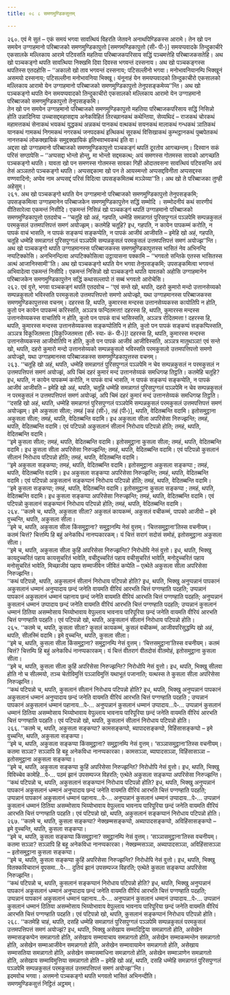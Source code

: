 ```yaml
---
title: ०८ ८ समणमुण्डिकसुत्तम्

---
```


२६०. एवं मे सुतं – एकं समयं भगवा सावत्थियं विहरति जेतवने अनाथपिण्डिकस्स आरामे। तेन खो पन समयेन उग्गाहमानो परिब्बाजको समणमुण्डिकापुत्तो [समणमण्डिकापुत्तो (सी॰ पी॰)] समयप्पवादके तिन्दुकाचीरे एकसालके मल्लिकाय आरामे पटिवसति महतिया परिब्बाजकपरिसाय सद्धिं पञ्चमत्तेहि परिब्बाजकसतेहि। अथ खो पञ्चकङ्गो थपति सावत्थिया निक्खमि दिवा दिवस्स भगवन्तं दस्सनाय। अथ खो पञ्चकङ्गस्स थपतिस्स एतदहोसि – ‘‘अकालो खो ताव भगवन्तं दस्सनाय; पटिसल्लीनो भगवा। मनोभावनियानम्पि भिक्खूनं असमयो दस्सनाय; पटिसल्लीना मनोभावनिया भिक्खू। यंनूनाहं येन समयप्पवादको तिन्दुकाचीरो एकसालको मल्लिकाय आरामो येन उग्गाहमानो परिब्बाजको समणमुण्डिकापुत्तो तेनुपसङ्कमेय्य’’न्ति। अथ खो पञ्चकङ्गो थपति येन समयप्पवादको तिन्दुकाचीरो एकसालको मल्लिकाय आरामो येन उग्गाहमानो परिब्बाजको समणमुण्डिकापुत्तो तेनुपसङ्कमि।  
तेन खो पन समयेन उग्गाहमानो परिब्बाजको समणमुण्डिकापुत्तो महतिया परिब्बाजकपरिसाय सद्धिं निसिन्नो होति उन्नादिनिया उच्चासद्दमहासद्दाय अनेकविहितं तिरच्छानकथं कथेन्तिया, सेय्यथिदं – राजकथं चोरकथं महामत्तकथं सेनाकथं भयकथं युद्धकथं अन्नकथं पानकथं वत्थकथं सयनकथं मालाकथं गन्धकथं ञातिकथं यानकथं गामकथं निगमकथं नगरकथं जनपदकथं इत्थिकथं सूरकथं विसिखाकथं कुम्भट्ठानकथं पुब्बपेतकथं नानत्तकथं लोकक्खायिकं समुद्दक्खायिकं इतिभवाभवकथं इति वा।  
अद्दसा खो उग्गाहमानो परिब्बाजको समणमुण्डिकापुत्तो पञ्चकङ्गं थपतिं दूरतोव आगच्छन्तम्। दिस्वान सकं परिसं सण्ठापेसि – ‘‘अप्पसद्दा भोन्तो होन्तु, मा भोन्तो सद्दमकत्थ; अयं समणस्स गोतमस्स सावको आगच्छति पञ्चकङ्गो थपति। यावता खो पन समणस्स गोतमस्स सावका गिही ओदातवसना सावत्थियं पटिवसन्ति अयं तेसं अञ्ञतरो पञ्चकङ्गो थपति। अप्पसद्दकामा खो पन ते आयस्मन्तो अप्पसद्दविनीता अप्पसद्दस्स वण्णवादिनो; अप्पेव नाम अप्पसद्दं परिसं विदित्वा उपसङ्कमितब्बं मञ्ञेय्या’’ति। अथ खो ते परिब्बाजका तुण्ही अहेसुम्।  
२६१. अथ खो पञ्चकङ्गो थपति येन उग्गाहमानो परिब्बाजको समणमुण्डिकापुत्तो तेनुपसङ्कमि; उपसङ्कमित्वा उग्गाहमानेन परिब्बाजकेन समणमुण्डिकापुत्तेन सद्धिं सम्मोदि । सम्मोदनीयं कथं सारणीयं वीतिसारेत्वा एकमन्तं निसीदि। एकमन्तं निसिन्नं खो पञ्चकङ्गं थपतिं उग्गाहमानो परिब्बाजको समणमुण्डिकापुत्तो एतदवोच – ‘‘चतूहि खो अहं, गहपति, धम्मेहि समन्नागतं पुरिसपुग्गलं पञ्ञपेमि सम्पन्नकुसलं परमकुसलं उत्तमपत्तिपत्तं समणं अयोज्झम्। कतमेहि चतूहि? इध, गहपति, न कायेन पापकम्मं करोति, न पापकं वाचं भासति, न पापकं सङ्कप्पं सङ्कप्पेति, न पापकं आजीवं आजीवति – इमेहि खो अहं, गहपति, चतूहि धम्मेहि समन्नागतं पुरिसपुग्गलं पञ्ञपेमि सम्पन्नकुसलं परमकुसलं उत्तमपत्तिपत्तं समणं अयोज्झ’’न्ति।  
अथ खो पञ्चकङ्गो थपति उग्गाहमानस्स परिब्बाजकस्स समणमुण्डिकापुत्तस्स भासितं नेव अभिनन्दि नप्पटिक्कोसि। अनभिनन्दित्वा अप्पटिक्कोसित्वा उट्ठायासना पक्कामि – ‘‘भगवतो सन्तिके एतस्स भासितस्स अत्थं आजानिस्सामी’’ति। अथ खो पञ्चकङ्गो थपति येन भगवा तेनुपसङ्कमि; उपसङ्कमित्वा भगवन्तं अभिवादेत्वा एकमन्तं निसीदि। एकमन्तं निसिन्नो खो पञ्चकङ्गो थपति यावतको अहोसि उग्गाहमानेन परिब्बाजकेन समणमुण्डिकापुत्तेन सद्धिं कथासल्लापो तं सब्बं भगवतो आरोचेसि।  
२६२. एवं वुत्ते, भगवा पञ्चकङ्गं थपतिं एतदवोच – ‘‘एवं सन्ते खो, थपति, दहरो कुमारो मन्दो उत्तानसेय्यको सम्पन्नकुसलो भविस्सति परमकुसलो उत्तमपत्तिपत्तो समणो अयोज्झो, यथा उग्गाहमानस्स परिब्बाजकस्स समणमुण्डिकापुत्तस्स वचनम्। दहरस्स हि, थपति, कुमारस्स मन्दस्स उत्तानसेय्यकस्स कायोतिपि न होति, कुतो पन कायेन पापकम्मं करिस्सति, अञ्ञत्र फन्दितमत्ता! दहरस्स हि, थपति, कुमारस्स मन्दस्स उत्तानसेय्यकस्स वाचातिपि न होति, कुतो पन पापकं वाचं भासिस्सति, अञ्ञत्र रोदितमत्ता ! दहरस्स हि, थपति, कुमारस्स मन्दस्स उत्तानसेय्यकस्स सङ्कप्पोतिपि न होति, कुतो पन पापकं सङ्कप्पं सङ्कप्पिस्सति, अञ्ञत्र विकूजितमत्ता [विकुज्जितमत्ता (सी॰ स्या॰ कं॰ पी॰)]! दहरस्स हि, थपति, कुमारस्स मन्दस्स उत्तानसेय्यकस्स आजीवोतिपि न होति, कुतो पन पापकं आजीवं आजीविस्सति, अञ्ञत्र मातुथञ्ञा! एवं सन्ते खो, थपति, दहरो कुमारो मन्दो उत्तानसेय्यको सम्पन्नकुसलो भविस्सति परमकुसलो उत्तमपत्तिपत्तो समणो अयोज्झो, यथा उग्गाहमानस्स परिब्बाजकस्स समणमुण्डिकापुत्तस्स वचनम्।  
२६३. ‘‘चतूहि खो अहं, थपति, धम्मेहि समन्नागतं पुरिसपुग्गलं पञ्ञपेमि न चेव सम्पन्नकुसलं न परमकुसलं न उत्तमपत्तिपत्तं समणं अयोज्झं, अपि चिमं दहरं कुमारं मन्दं उत्तानसेय्यकं समधिगय्ह तिट्ठति। कतमेहि चतूहि? इध, थपति, न कायेन पापकम्मं करोति, न पापकं वाचं भासति, न पापकं सङ्कप्पं सङ्कप्पेति, न पापकं आजीवं आजीवति – इमेहि खो अहं, थपति, चतूहि धम्मेहि समन्नागतं पुरिसपुग्गलं पञ्ञपेमि न चेव सम्पन्नकुसलं न परमकुसलं न उत्तमपत्तिपत्तं समणं अयोज्झं, अपि चिमं दहरं कुमारं मन्दं उत्तानसेय्यकं समधिगय्ह तिट्ठति।  
‘‘दसहि खो अहं, थपति, धम्मेहि समन्नागतं पुरिसपुग्गलं पञ्ञपेमि सम्पन्नकुसलं परमकुसलं उत्तमपत्तिपत्तं समणं अयोज्झम्। इमे अकुसला सीला; तमहं [कहं (सी॰), तहं (पी॰)], थपति, वेदितब्बन्ति वदामि। इतोसमुट्ठाना अकुसला सीला; तमहं, थपति, वेदितब्बन्ति वदामि। इध अकुसला सीला अपरिसेसा निरुज्झन्ति; तमहं, थपति, वेदितब्बन्ति वदामि। एवं पटिपन्नो अकुसलानं सीलानं निरोधाय पटिपन्नो होति; तमहं, थपति, वेदितब्बन्ति वदामि।  
‘‘इमे कुसला सीला; तमहं, थपति, वेदितब्बन्ति वदामि। इतोसमुट्ठाना कुसला सीला; तमहं, थपति, वेदितब्बन्ति वदामि। इध कुसला सीला अपरिसेसा निरुज्झन्ति; तमहं, थपति, वेदितब्बन्ति वदामि। एवं पटिपन्नो कुसलानं सीलानं निरोधाय पटिपन्नो होति; तमहं, थपति, वेदितब्बन्ति वदामि।  
‘‘इमे अकुसला सङ्कप्पा; तमहं, थपति, वेदितब्बन्ति वदामि। इतोसमुट्ठाना अकुसला सङ्कप्पा ; तमहं, थपति, वेदितब्बन्ति वदामि। इध अकुसला सङ्कप्पा अपरिसेसा निरुज्झन्ति; तमहं, थपति, वेदितब्बन्ति वदामि। एवं पटिपन्नो अकुसलानं सङ्कप्पानं निरोधाय पटिपन्नो होति; तमहं, थपति, वेदितब्बन्ति वदामि।  
‘‘इमे कुसला सङ्कप्पा; तमहं, थपति, वेदितब्बन्ति वदामि। इतोसमुट्ठाना कुसला सङ्कप्पा ; तमहं, थपति, वेदितब्बन्ति वदामि। इध कुसला सङ्कप्पा अपरिसेसा निरुज्झन्ति; तमहं, थपति, वेदितब्बन्ति वदामि। एवं पटिपन्नो कुसलानं सङ्कप्पानं निरोधाय पटिपन्नो होति; तमहं, थपति, वेदितब्बन्ति वदामि।  
२६४. ‘‘कतमे च, थपति, अकुसला सीला? अकुसलं कायकम्मं, अकुसलं वचीकम्मं, पापको आजीवो – इमे वुच्चन्ति, थपति, अकुसला सीला।  
‘‘इमे च, थपति, अकुसला सीला किंसमुट्ठाना? समुट्ठानम्पि नेसं वुत्तम्। ‘चित्तसमुट्ठाना’तिस्स वचनीयम्। कतमं चित्तं? चित्तम्पि हि बहुं अनेकविधं नानप्पकारकम्। यं चित्तं सरागं सदोसं समोहं, इतोसमुट्ठाना अकुसला सीला।  
‘‘इमे च, थपति, अकुसला सीला कुहिं अपरिसेसा निरुज्झन्ति? निरोधोपि नेसं वुत्तो। इध, थपति, भिक्खु कायदुच्चरितं पहाय कायसुचरितं भावेति, वचीदुच्चरितं पहाय वचीसुचरितं भावेति, मनोदुच्चरितं पहाय मनोसुचरितं भावेति, मिच्छाजीवं पहाय सम्माजीवेन जीवितं कप्पेति – एत्थेते अकुसला सीला अपरिसेसा निरुज्झन्ति।  
‘‘कथं पटिपन्नो, थपति, अकुसलानं सीलानं निरोधाय पटिपन्नो होति? इध, थपति, भिक्खु अनुप्पन्नानं पापकानं अकुसलानं धम्मानं अनुप्पादाय छन्दं जनेति वायमति वीरियं आरभति चित्तं पग्गण्हाति पदहति; उप्पन्नानं पापकानं अकुसलानं धम्मानं पहानाय छन्दं जनेति वायमति वीरियं आरभति चित्तं पग्गण्हाति पदहति; अनुप्पन्नानं कुसलानं धम्मानं उप्पादाय छन्दं जनेति वायमति वीरियं आरभति चित्तं पग्गण्हाति पदहति; उप्पन्नानं कुसलानं धम्मानं ठितिया असम्मोसाय भिय्योभावाय वेपुल्लाय भावनाय पारिपूरिया छन्दं जनेति वायमति वीरियं आरभति चित्तं पग्गण्हाति पदहति। एवं पटिपन्नो खो, थपति, अकुसलानं सीलानं निरोधाय पटिपन्नो होति।  
२६५. ‘‘कतमे च, थपति, कुसला सीला? कुसलं कायकम्मं, कुसलं वचीकम्मं, आजीवपरिसुद्धम्पि खो अहं, थपति, सीलस्मिं वदामि। इमे वुच्चन्ति, थपति, कुसला सीला।  
‘‘इमे च, थपति, कुसला सीला किंसमुट्ठाना? समुट्ठानम्पि नेसं वुत्तम्। ‘चित्तसमुट्ठाना’तिस्स वचनीयम्। कतमं चित्तं? चित्तम्पि हि बहुं अनेकविधं नानप्पकारकम्। यं चित्तं वीतरागं वीतदोसं वीतमोहं, इतोसमुट्ठाना कुसला सीला।  
‘‘इमे च, थपति, कुसला सीला कुहिं अपरिसेसा निरुज्झन्ति? निरोधोपि नेसं वुत्तो। इध, थपति, भिक्खु सीलवा होति नो च सीलमयो, तञ्च चेतोविमुत्तिं पञ्ञाविमुत्तिं यथाभूतं पजानाति; यत्थस्स ते कुसला सीला अपरिसेसा निरुज्झन्ति।  
‘‘कथं पटिपन्नो च, थपति, कुसलानं सीलानं निरोधाय पटिपन्नो होति? इध, थपति, भिक्खु अनुप्पन्नानं पापकानं अकुसलानं धम्मानं अनुप्पादाय छन्दं जनेति वायमति वीरियं आरभति चित्तं पग्गण्हाति पदहति ; उप्पन्नानं पापकानं अकुसलानं धम्मानं पहानाय…पे॰… अनुप्पन्नानं कुसलानं धम्मानं उप्पादाय…पे॰… उप्पन्नानं कुसलानं धम्मानं ठितिया असम्मोसाय भिय्योभावाय वेपुल्लाय भावनाय पारिपूरिया छन्दं जनेति वायमति वीरियं आरभति चित्तं पग्गण्हाति पदहति। एवं पटिपन्नो खो, थपति, कुसलानं सीलानं निरोधाय पटिपन्नो होति।  
२६६. ‘‘कतमे च, थपति, अकुसला सङ्कप्पा? कामसङ्कप्पो, ब्यापादसङ्कप्पो, विहिंसासङ्कप्पो – इमे वुच्चन्ति, थपति, अकुसला सङ्कप्पा।  
‘‘इमे च, थपति, अकुसला सङ्कप्पा किंसमुट्ठाना? समुट्ठानम्पि नेसं वुत्तम्। ‘सञ्ञासमुट्ठाना’तिस्स वचनीयम्। कतमा सञ्ञा? सञ्ञापि हि बहू अनेकविधा नानप्पकारका। कामसञ्ञा, ब्यापादसञ्ञा, विहिंसासञ्ञा – इतोसमुट्ठाना अकुसला सङ्कप्पा।  
‘‘इमे च, थपति, अकुसला सङ्कप्पा कुहिं अपरिसेसा निरुज्झन्ति? निरोधोपि नेसं वुत्तो। इध, थपति, भिक्खु विविच्चेव कामेहि…पे॰… पठमं झानं उपसम्पज्ज विहरति; एत्थेते अकुसला सङ्कप्पा अपरिसेसा निरुज्झन्ति।  
‘‘कथं पटिपन्नो च, थपति, अकुसलानं सङ्कप्पानं निरोधाय पटिपन्नो होति? इध, थपति, भिक्खु अनुप्पन्नानं पापकानं अकुसलानं धम्मानं अनुप्पादाय छन्दं जनेति वायमति वीरियं आरभति चित्तं पग्गण्हाति पदहति; उप्पन्नानं पापकानं अकुसलानं धम्मानं पहानाय…पे॰… अनुप्पन्नानं कुसलानं धम्मानं उप्पादाय…पे॰… उप्पन्नानं कुसलानं धम्मानं ठितिया असम्मोसाय भिय्योभावाय वेपुल्लाय भावनाय पारिपूरिया छन्दं जनेति वायमति वीरियं आरभति चित्तं पग्गण्हाति पदहति। एवं पटिपन्नो खो, थपति, अकुसलानं सङ्कप्पानं निरोधाय पटिपन्नो होति।  
२६७. ‘‘कतमे च, थपति, कुसला सङ्कप्पा? नेक्खम्मसङ्कप्पो, अब्यापादसङ्कप्पो, अविहिंसासङ्कप्पो – इमे वुच्चन्ति, थपति, कुसला सङ्कप्पा।  
‘‘इमे च, थपति, कुसला सङ्कप्पा किंसमुट्ठाना? समुट्ठानम्पि नेसं वुत्तम्। ‘सञ्ञासमुट्ठाना’तिस्स वचनीयम्। कतमा सञ्ञा? सञ्ञापि हि बहू अनेकविधा नानप्पकारका। नेक्खम्मसञ्ञा, अब्यापादसञ्ञा, अविहिंसासञ्ञा – इतोसमुट्ठाना कुसला सङ्कप्पा।  
‘‘इमे च, थपति, कुसला सङ्कप्पा कुहिं अपरिसेसा निरुज्झन्ति? निरोधोपि नेसं वुत्तो। इध, थपति, भिक्खु वितक्कविचारानं वूपसमा…पे॰… दुतियं झानं उपसम्पज्ज विहरति; एत्थेते कुसला सङ्कप्पा अपरिसेसा निरुज्झन्ति।  
‘‘कथं पटिपन्नो च, थपति, कुसलानं सङ्कप्पानं निरोधाय पटिपन्नो होति? इध, थपति, भिक्खु अनुप्पन्नानं पापकानं अकुसलानं धम्मानं अनुप्पादाय छन्दं जनेति वायमति वीरियं आरभति चित्तं पग्गण्हाति पदहति; उप्पन्नानं पापकानं अकुसलानं धम्मानं पहानाय…पे॰… अनुप्पन्नानं कुसलानं धम्मानं उप्पादाय…पे॰… उप्पन्नानं कुसलानं धम्मानं ठितिया असम्मोसाय भिय्योभावाय वेपुल्लाय भावनाय पारिपूरिया छन्दं जनेति वायमति वीरियं आरभति चित्तं पग्गण्हाति पदहति। एवं पटिपन्नो खो, थपति, कुसलानं सङ्कप्पानं निरोधाय पटिपन्नो होति।  
२६८. ‘‘कतमेहि चाहं, थपति, दसहि धम्मेहि समन्नागतं पुरिसपुग्गलं पञ्ञपेमि सम्पन्नकुसलं परमकुसलं उत्तमपत्तिपत्तं समणं अयोज्झं? इध, थपति, भिक्खु असेखाय सम्मादिट्ठिया समन्नागतो होति, असेखेन सम्मासङ्कप्पेन समन्नागतो होति, असेखाय सम्मावाचाय समन्नागतो होति, असेखेन सम्माकम्मन्तेन समन्नागतो होति, असेखेन सम्माआजीवेन समन्नागतो होति, असेखेन सम्मावायामेन समन्नागतो होति, असेखाय सम्मासतिया समन्नागतो होति, असेखेन सम्मासमाधिना समन्नागतो होति, असेखेन सम्माञाणेन समन्नागतो होति, असेखाय सम्माविमुत्तिया समन्नागतो होति – इमेहि खो अहं, थपति, दसहि धम्मेहि समन्नागतं पुरिसपुग्गलं पञ्ञपेमि सम्पन्नकुसलं परमकुसलं उत्तमपत्तिपत्तं समणं अयोज्झ’’न्ति।  
इदमवोच भगवा। अत्तमनो पञ्चकङ्गो थपति भगवतो भासितं अभिनन्दीति।  
समणमुण्डिकसुत्तं निट्ठितं अट्ठमम्।  

